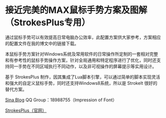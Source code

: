 # 接近完美的MAX鼠标手势方案及图解（StrokesPlus专用）

通过鼠标手势可以有效提高日常电脑办公效率，此配置方案供大家参考，方案相应的配置文件在我的博文中的链接下载。

本鼠标手势方案针对Windows系统及常用软件的日常操作所定制的一套相对完整和有参考性的鼠标手势操作方案，针对全局通用和特定程序进行了优化，同时还支持同一手势在不同区域执行不同动作，以及非可视操作的屏幕提示等实用设计。

基于 StrokesPlus 制作，因其集成了Lua脚本引擎，可以通过简单的脚本实现灵活和强大的自定义鼠标手势，同时还支持Windows8系统，所以是 StrokeIt 很好的替代方案。

[Sina Blog](http://blog.sina.com.cn/zhoumengzhao)
QQ Group：18988755（Impression of Font）

[StrokesPlus（官网）](http://www.strokesplus.com/downloads/)
